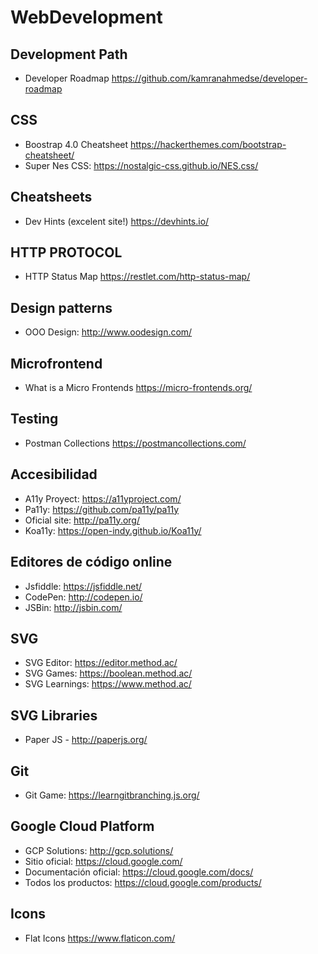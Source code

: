 # WebDevelopment

## Development Path
 * Developer Roadmap https://github.com/kamranahmedse/developer-roadmap
 
## CSS
 * Boostrap 4.0 Cheatsheet https://hackerthemes.com/bootstrap-cheatsheet/
 * Super Nes CSS: https://nostalgic-css.github.io/NES.css/

## Cheatsheets
 * Dev Hints (excelent site!) https://devhints.io/
 
## HTTP PROTOCOL
 * HTTP Status Map https://restlet.com/http-status-map/

## Design patterns
 * OOO Design: http://www.oodesign.com/
 
## Microfrontend
 * What is a Micro Frontends https://micro-frontends.org/

## Testing
 * Postman Collections https://postmancollections.com/

## Accesibilidad
 * A11y Proyect: https://a11yproject.com/
 * Pa11y: https://github.com/pa11y/pa11y
 * Oficial site: http://pa11y.org/
 * Koa11y: https://open-indy.github.io/Koa11y/
 
## Editores de código online
 * Jsfiddle: https://jsfiddle.net/
 * CodePen: http://codepen.io/
 * JSBin: http://jsbin.com/

## SVG
 * SVG Editor: https://editor.method.ac/
 * SVG Games: https://boolean.method.ac/
 * SVG Learnings: https://www.method.ac/
 
## SVG Libraries
 * Paper JS - http://paperjs.org/

## Git
 * Git Game: https://learngitbranching.js.org/
 
## Google Cloud Platform
 * GCP Solutions: http://gcp.solutions/
 * Sitio oficial: https://cloud.google.com/
 * Documentación oficial: https://cloud.google.com/docs/
 * Todos los productos: https://cloud.google.com/products/
 
## Icons
 * Flat Icons https://www.flaticon.com/
